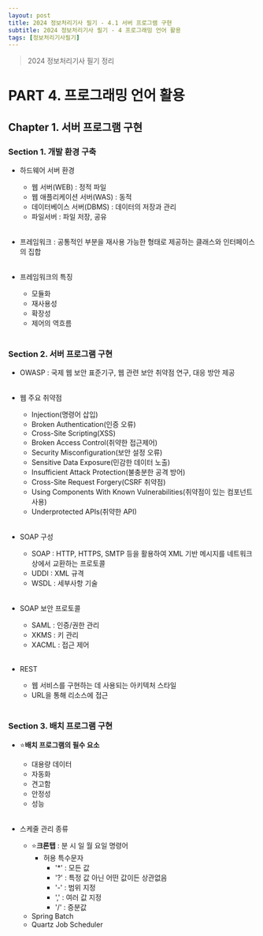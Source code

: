 ```yaml
---
layout: post
title: 2024 정보처리기사 필기 - 4.1 서버 프로그램 구현
subtitle: 2024 정보처리기사 필기 - 4 프로그래밍 언어 활용
tags: [정보처리기사필기]
---
```

> 2024 정보처리기사 필기 정리

# PART 4. 프로그래밍 언어 활용
## Chapter 1. 서버 프로그램 구현
### Section 1. 개발 환경 구축

- 하드웨어 서버 환경
  - 웹 서버(WEB) : 정적 파일
  - 웹 애플리케이션 서버(WAS) : 동적
  - 데이터베이스 서버(DBMS) : 데이터의 저장과 관리
  - 파일서버 : 파일 저장, 공유
<br/><br/>

- 프레임워크 : 공통적인 부분을 재사용 가능한 형태로 제공하는 클래스와 인터페이스의 집합
<br/><br/>

- 프레임워크의 특징
  - 모듈화
  - 재사용성
  - 확장성
  - 제어의 역흐름
<br/><br/>

### Section 2. 서버 프로그램 구현

- OWASP : 국제 웹 보안 표준기구, 웹 관련 보안 취약점 연구, 대응 방안 제공
<br/><br/>

- 웹 주요 취약점
  - Injection(명령어 삽입)
  - Broken Authentication(인증 오류)
  - Cross-Site Scripting(XSS)
  - Broken Access Control(취약한 접근제어)
  - Security Misconfiguration(보안 설정 오류)
  - Sensitive Data Exposure(민감한 데이터 노출)
  - Insufficient Attack Protection(불충분한 공격 방어)
  - Cross-Site Request Forgery(CSRF 취약점)
  - Using Components With Known Vulnerabilities(취약점이 있는 컴포넌트 사용)
  - Underprotected APIs(취약한 API)
<br/><br/>

- SOAP 구성
  - SOAP : HTTP, HTTPS, SMTP 등을 활용하여 XML 기반 메시지를 네트워크상에서 교환하는 프로토콜
  - UDDI : XML 규격
  - WSDL : 세부사항 기술
<br/><br/>

- SOAP 보안 프로토콜
  - SAML : 인증/권한 관리
  - XKMS : 키 관리
  - XACML : 접근 제어
<br/><br/>

- REST
  - 웹 서비스를 구현하는 데 사용되는 아키텍처 스타일
  - URL을 통해 리소스에 접근
<br/><br/>

### Section 3. 배치 프로그램 구현

- ⭐**배치 프로그램의 필수 요소**
  - 대용량 데이터
  - 자동화
  - 견고함
  - 안정성
  - 성능
<br/><br/>

- 스케줄 관리 종류
  - ⭐**크론탭** : 분 시 일 월 요일 명령어
    - 허용 특수문자
      - '*' : 모든 값
      - '?' : 특정 값 아닌 어떤 값이든 상관없음
      - '-' : 범위 지정
      - ',' : 여러 값 지정
      - '/' : 증분값
  - Spring Batch
  - Quartz Job Scheduler
<br/><br/>
